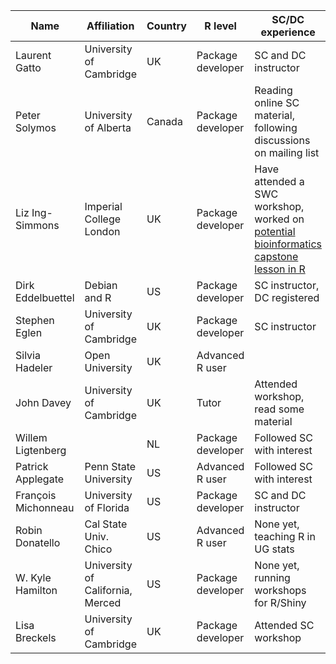 | Name                  | Affiliation                | Country   | R level           | SC/DC experience         |
|-----------------------|----------------------------|-----------|-------------------|--------------------------|
| Laurent Gatto         | University of Cambridge    | UK        | Package developer | SC and DC instructor     |
| Peter Solymos         | University of Alberta      | Canada    | Package developer | Reading online SC material, following discussions on mailing list |
| Liz Ing-Simmons       | Imperial College London    | UK        | Package developer | Have attended a SWC workshop, worked on [potential bioinformatics capstone lesson in R](https://github.com/liz-is/bc/commits/bioinfo-r-capstone)|
| Dirk Eddelbuettel     | Debian and R               | US        | Package developer | SC instructor, DC registered |
| Stephen Eglen         | University of Cambridge    | UK        | Package developer | SC instructor            |
| Silvia Hadeler        | Open University            | UK        | Advanced R user   |                          |
| John Davey            | University of Cambridge    | UK        | Tutor             | Attended workshop, read some material |
| Willem Ligtenberg     |                            | NL        | Package developer | Followed SC with interest |
| Patrick Applegate     | Penn State University      | US        | Advanced R user   | Followed SC with interest |
| François Michonneau   | University of Florida      | US        | Package developer | SC and DC instructor      |
| Robin Donatello       | Cal State Univ. Chico      | US        | Advanced R user   | None yet, teaching R in UG stats         |
| W. Kyle Hamilton       | University of California, Merced     | US        | Package developer   | None yet, running workshops for R/Shiny |
| Lisa Breckels         | University of Cambridge    | UK        | Package developer | Attended SC workshop |
